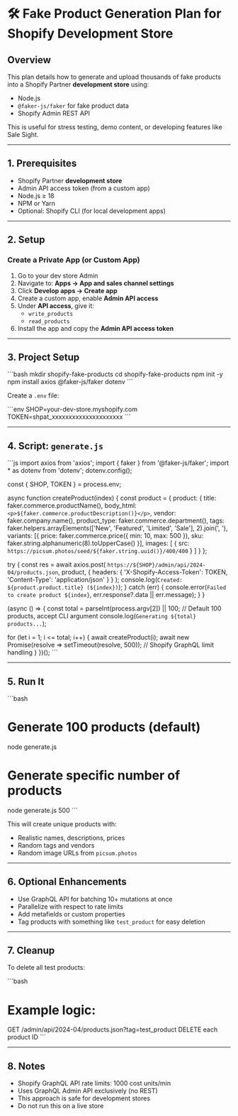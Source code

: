 # 🛠️ Fake Product Generation Plan for Shopify Development Store

## Overview

This plan details how to generate and upload thousands of fake products into a Shopify Partner **development store** using:

- Node.js
- `@faker-js/faker` for fake product data
- Shopify Admin REST API

This is useful for stress testing, demo content, or developing features like Sale Sight.

---

## 1. Prerequisites

- Shopify Partner **development store**
- Admin API access token (from a custom app)
- Node.js ≥ 18
- NPM or Yarn
- Optional: Shopify CLI (for local development apps)

---

## 2. Setup

### Create a Private App (or Custom App)

1. Go to your dev store Admin  
2. Navigate to: **Apps → App and sales channel settings**  
3. Click **Develop apps → Create app**  
4. Create a custom app, enable **Admin API access**  
5. Under **API access**, give it:
   - `write_products`
   - `read_products`
6. Install the app and copy the **Admin API access token**

---

## 3. Project Setup

\```bash
mkdir shopify-fake-products
cd shopify-fake-products
npm init -y
npm install axios @faker-js/faker dotenv
\```

Create a `.env` file:

\```env
SHOP=your-dev-store.myshopify.com
TOKEN=shpat_xxxxxxxxxxxxxxxxxxxxx
\```

---

## 4. Script: `generate.js`

\```js
import axios from 'axios';
import { faker } from '@faker-js/faker';
import * as dotenv from 'dotenv';
dotenv.config();

const { SHOP, TOKEN } = process.env;

async function createProduct(index) {
  const product = {
    product: {
      title: faker.commerce.productName(),
      body_html: `<p>${faker.commerce.productDescription()}</p>`,
      vendor: faker.company.name(),
      product_type: faker.commerce.department(),
      tags: faker.helpers.arrayElements(['New', 'Featured', 'Limited', 'Sale'], 2).join(', '),
      variants: [{
        price: faker.commerce.price({ min: 10, max: 500 }),
        sku: faker.string.alphanumeric(8).toUpperCase()
      }],
      images: [
        {
          src: `https://picsum.photos/seed/${faker.string.uuid()}/400/400`
        }
      ]
    }
  };

  try {
    const res = await axios.post(
      `https://${SHOP}/admin/api/2024-04/products.json`,
      product,
      {
        headers: {
          'X-Shopify-Access-Token': TOKEN,
          'Content-Type': 'application/json'
        }
      }
    );
    console.log(`Created: ${product.product.title} (${index})`);
  } catch (err) {
    console.error(`Failed to create product ${index}`, err.response?.data || err.message);
  }
}

(async () => {
  const total = parseInt(process.argv[2]) || 100; // Default 100 products, accept CLI argument
  console.log(`Generating ${total} products...`);
  
  for (let i = 1; i <= total; i++) {
    await createProduct(i);
    await new Promise(resolve => setTimeout(resolve, 500)); // Shopify GraphQL limit handling
  }
})();
\```

---

## 5. Run It

\```bash
# Generate 100 products (default)
node generate.js

# Generate specific number of products
node generate.js 500
\```

This will create unique products with:

- Realistic names, descriptions, prices  
- Random tags and vendors  
- Random image URLs from `picsum.photos`

---

## 6. Optional Enhancements

- Use GraphQL API for batching 10+ mutations at once  
- Parallelize with respect to rate limits  
- Add metafields or custom properties  
- Tag products with something like `test_product` for easy deletion  

---

## 7. Cleanup

To delete all test products:

\```bash
# Example logic:
GET /admin/api/2024-04/products.json?tag=test_product
DELETE each product ID
\```

---

## 8. Notes

- Shopify GraphQL API rate limits: 1000 cost units/min
- Uses GraphQL Admin API exclusively (no REST)  
- This approach is safe for development stores  
- Do not run this on a live store  
